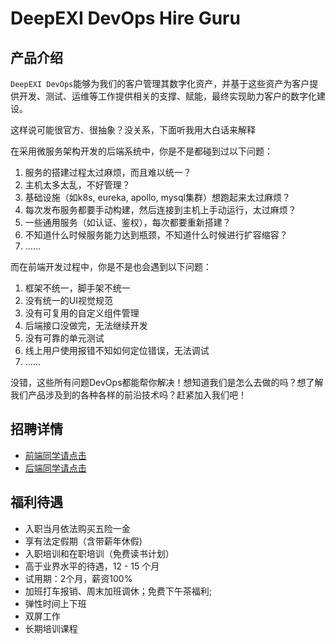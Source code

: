 # DeepEXI DevOps Hire Guru

## 产品介绍

`DeepEXI DevOps`能够为我们的客户管理其数字化资产，并基于这些资产为客户提供开发、测试、运维等工作提供相关的支撑、赋能，最终实现助力客户的数字化建设。

这样说可能很官方、很抽象？没关系，下面听我用大白话来解释

在采用微服务架构开发的后端系统中，你是不是都碰到过以下问题：

1. 服务的搭建过程太过麻烦，而且难以统一？
2. 主机太多太乱，不好管理？
3. 基础设施（如k8s, eureka, apollo, mysql集群）想跑起来太过麻烦？
4. 每次发布服务都要手动构建，然后连接到主机上手动运行，太过麻烦？
5. 一些通用服务（如认证、鉴权），每次都要重新搭建？
6. 不知道什么时候服务能力达到瓶颈，不知道什么时候进行扩容缩容？
7. ……

而在前端开发过程中，你是不是也会遇到以下问题：

1. 框架不统一，脚手架不统一
2. 没有统一的UI视觉规范
3. 没有可复用的自定义组件管理
4. 后端接口没做完，无法继续开发
5. 没有可靠的单元测试
6. 线上用户使用报错不知如何定位错误，无法调试
7. ……

没错，这些所有问题DevOps都能帮你解决！想知道我们是怎么去做的吗？想了解我们产品涉及到的各种各样的前沿技术吗？赶紧加入我们吧！

## 招聘详情

- [前端同学请点击](./front-end/index.md)
- [后端同学请点击](./back-end/index.md)

## 福利待遇

- 入职当月依法购买五险一金
- 享有法定假期（含带薪年休假)
- 入职培训和在职培训（免费读书计划）
- 高于业界水平的待遇，12 - 15 个月
- 试用期：2个月，薪资100%
- 加班打车报销、周末加班调休；免费下午茶福利;
- 弹性时间上下班
- 双屏工作
- 长期培训课程
